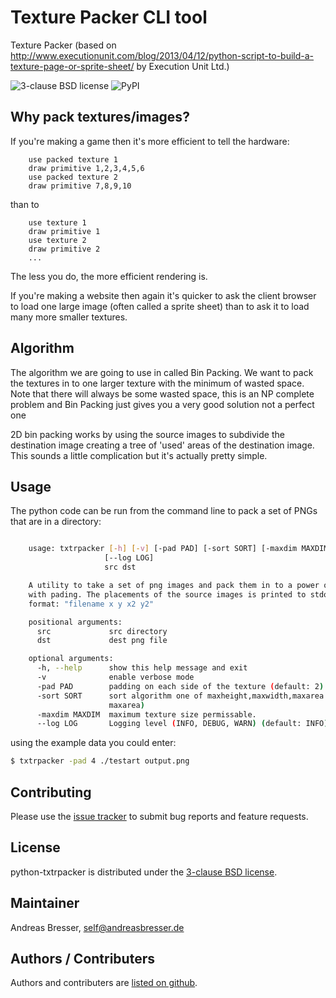 # Texture Packer CLI tool

Texture Packer (based on http://www.executionunit.com/blog/2013/04/12/python-script-to-build-a-texture-page-or-sprite-sheet/ by Execution Unit Ltd.)

![3-clause BSD license](https://img.shields.io/github/license/brean/python-txtrpacker)
![PyPI](https://img.shields.io/pypi/v/txtrpacker)

## Why pack textures/images?

If you're making a game then it's more efficient to tell the hardware:


```
    use packed texture 1
    draw primitive 1,2,3,4,5,6
    use packed texture 2
    draw primitive 7,8,9,10
```

than to

```
    use texture 1
    draw primitive 1
    use texture 2
    draw primitive 2
    ...
```

The less you do, the more efficient rendering is.

If you're making a website then again it's quicker to ask the client browser to load one large image (often called a sprite sheet) than to ask it to load many more smaller textures.

## Algorithm

The algorithm we are going to use in called Bin Packing. We want to pack the textures in to one larger texture with the minimum of wasted space. Note that there will always be some wasted space, this is an NP complete problem and Bin Packing just gives you a very good solution not a perfect one

2D bin packing works by using the source images to subdivide the destination image creating a tree of 'used' areas of the destination image. This sounds a little complication but it's actually pretty simple.


## Usage

The python code can be run from the command line to pack a set of PNGs that are in a directory:

```bash

    usage: txtrpacker [-h] [-v] [-pad PAD] [-sort SORT] [-maxdim MAXDIM]
                     [--log LOG]
                     src dst

    A utility to take a set of png images and pack them in to a power of two image
    with pading. The placements of the source images is printed to stdout in the
    format: "filename x y x2 y2"

    positional arguments:
      src             src directory
      dst             dest png file

    optional arguments:
      -h, --help      show this help message and exit
      -v              enable verbose mode
      -pad PAD        padding on each side of the texture (default: 2)
      -sort SORT      sort algorithm one of maxheight,maxwidth,maxarea (default:
                      maxarea)
      -maxdim MAXDIM  maximum texture size permissable.
      --log LOG       Logging level (INFO, DEBUG, WARN) (default: INFO)
```

using the example data you could enter:

```bash
$ txtrpacker -pad 4 ./testart output.png
```

## Contributing

Please use the [issue tracker](https://github.com/brean/python-txtrpacker/issues) to submit bug reports and feature requests.

## License

python-txtrpacker is distributed under the [3-clause BSD license](https://opensource.org/license/bsd-3-clause/).

## Maintainer

Andreas Bresser, self@andreasbresser.de

## Authors / Contributers
Authors and contributers are [listed on github](https://github.com/brean/python-txtrpacker/graphs/contributors).
